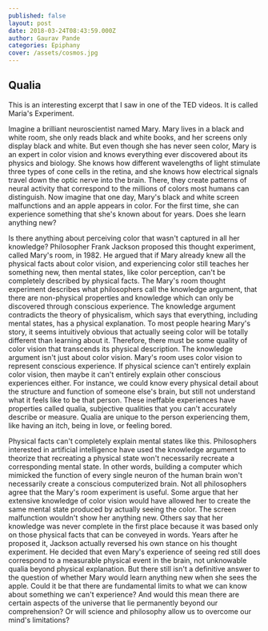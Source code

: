 ```yaml
---
published: false
layout: post
date: 2018-03-24T08:43:59.000Z
author: Gaurav Pande
categories: Epiphany
cover: /assets/cosmos.jpg
---
```


## Qualia

This is an interesting excerpt that I saw in one of the TED videos. It is called Maria's Experiment. 

Imagine a brilliant neuroscientist named Mary.
Mary lives in a black and white room,
she only reads black and white books,
and her screens only display black and white.
But even though she has never seen color, Mary is an expert in color vision
and knows everything ever discovered about its physics and biology.
She knows how different wavelengths of light
stimulate three types of cone cells in the retina,
and she knows how electrical signals
travel down the optic nerve into the brain.
There, they create patterns of neural activity
that correspond to the millions of colors most humans can distinguish.
Now imagine that one day,
Mary's black and white screen malfunctions
and an apple appears in color.
For the first time,
she can experience something that she's known about for years.
Does she learn anything new?


Is there anything about perceiving color that wasn't captured in all her knowledge?
Philosopher Frank Jackson proposed this thought experiment,
called Mary's room, in 1982.
He argued that if Mary already knew all the physical facts about color vision,
and experiencing color still teaches her something new,
then mental states, like color perception,
can't be completely described by physical facts.
The Mary's room thought experiment
describes what philosophers call the knowledge argument,
that there are non-physical properties and knowledge
which can only be discovered through conscious experience.
The knowledge argument contradicts the theory of physicalism,
which says that everything, including mental states,
has a physical explanation.
To most people hearing Mary's story,
it seems intuitively obvious that actually seeing color
will be totally different than learning about it.
Therefore, there must be some quality of color vision
that transcends its physical description.
The knowledge argument isn't just about color vision.
Mary's room uses color vision to represent conscious experience.
If physical science can't entirely explain color vision,
then maybe it can't entirely explain other conscious experiences either.
For instance, we could know every physical detail
about the structure and function of someone else's brain,
but still not understand what it feels like to be that person.
These ineffable experiences have properties called qualia,
subjective qualities that you can't accurately describe or measure.
Qualia are unique to the person experiencing them,
like having an itch,
being in love,
or feeling bored.



Physical facts can't completely explain mental states like this.
Philosophers interested in artificial intelligence
have used the knowledge argument
to theorize that recreating a physical state
won't necessarily recreate a corresponding mental state.
In other words,
building a computer which mimicked the function of every single neuron
of the human brain
won't necessarily create a conscious computerized brain.
Not all philosophers agree that the Mary's room experiment is useful.
Some argue that her extensive knowledge of color vision
would have allowed her to create the same mental state
produced by actually seeing the color.
The screen malfunction wouldn't show her anything new.
Others say that her knowledge was never complete in the first place
because it was based only on those physical facts
that can be conveyed in words.
Years after he proposed it,
Jackson actually reversed his own stance on his thought experiment.
He decided that even Mary's experience of seeing red
still does correspond to a measurable physical event in the brain,
not unknowable qualia beyond physical explanation.
But there still isn't a definitive answer
to the question of whether Mary would learn anything new
when she sees the apple.
Could it be that there are fundamental limits to what we can know
about something we can't experience?
And would this mean there are certain aspects of the universe
that lie permanently beyond our comprehension?
Or will science and philosophy allow us to overcome our mind's limitations?






